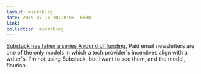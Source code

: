 ```yaml
---
layout: microblog
date: 2019-07-16 10:28:08 -0500
link: 
collection: microblog
---
```

[Substack has taken a series A round of funding.](https://on.substack.com/p/the-future-of-substack) Paid email newsletters are one of the only models in which a tech provider's incentives align with a writer's. I'm not using Substack, but I want to see them, and the model, flourish.
